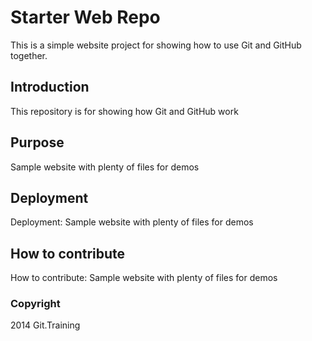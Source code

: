 # Starter Web Repo

This is a simple website project for showing how to use Git and GitHub together.

## Introduction

This repository is for showing how Git and GitHub work

## Purpose

Sample website with plenty of files for demos

## Deployment

Deployment: Sample website with plenty of files for demos

## How to contribute

How to contribute: Sample website with plenty of files for demos

### Copyright

2014 Git.Training
